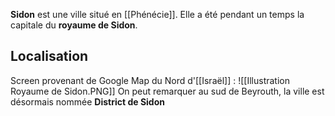 **Sidon** est une ville situé en [[Phénécie]]. Elle a été pendant un temps la capitale du **royaume de Sidon**.
## Localisation
Screen provenant de Google Map du Nord d'[[Israël]] :
![[Illustration Royaume de Sidon.PNG]]
On peut remarquer au sud de Beyrouth, la ville est désormais nommée **District de Sidon**